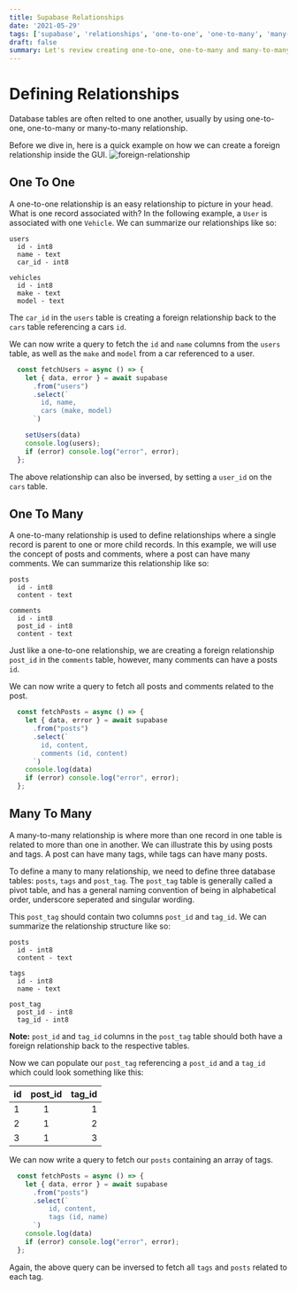 ```yaml
---
title: Supabase Relationships
date: '2021-05-29'
tags: ['supabase', 'relationships', 'one-to-one', 'one-to-many', 'many-to-many']
draft: false
summary: Let's review creating one-to-one, one-to-many and many-to-many relationships with Supabase.
---
```


# Defining Relationships
Database tables are often relted to one another, usually by using one-to-one, one-to-many or many-to-many relationship.

Before we dive in, here is a quick example on how we can create a foreign relationship inside the GUI.
![foreign-relationship](https://user-images.githubusercontent.com/39175284/120087385-94e1f680-c13b-11eb-9cc8-b0c4b4a28e5a.gif)

## One To One
A one-to-one relationship is an easy relationship to picture in your head. What is one record associated with? In the following example, a `User` is associated with one `Vehicle`. We can summarize our relationships like so:

```markup
users
  id - int8
  name - text
  car_id - int8

vehicles
  id - int8
  make - text
  model - text
```

The `car_id` in the `users` table is creating a foreign relationship back to the `cars` table referencing a cars `id`.

We can now write a query to fetch the `id` and `name` columns from the `users` table, as well as the `make` and `model` from a car referenced to a user.

```javascript
  const fetchUsers = async () => {
    let { data, error } = await supabase
      .from("users")
      .select(`
        id, name,
        cars (make, model)
      `)

    setUsers(data)
    console.log(users);
    if (error) console.log("error", error);
  };
```

The above relationship can also be inversed, by setting a `user_id` on the `cars` table.

## One To Many

A one-to-many relationship is used to define relationships where a single record is parent to one or more child records. In this example, we will use the concept of posts and comments, where a post can have many comments. We can summarize this relationship like so:

```markup
posts
  id - int8
  content - text

comments
  id - int8
  post_id - int8
  content - text
```

Just like a one-to-one relationship, we are creating a foreign relationship `post_id` in the `comments` table, however, many comments can have a posts `id`.

We can now write a query to fetch all posts and comments related to the post.

```javascript
  const fetchPosts = async () => {
    let { data, error } = await supabase
      .from("posts")
      .select(`
        id, content,
        comments (id, content)
      `)
    console.log(data)
    if (error) console.log("error", error);
  };
```

## Many To Many

A many-to-many relationship is where more than one record in one table is related to more than one in another. We can illustrate this by using posts and tags. A post can have many tags, while tags can have many posts.

To define a many to many relationship, we need to define three database tables: `posts`, `tags` and `post_tag`. The `post_tag` table is generally called a pivot table, and has a general naming convention of being in alphabetical order, underscore seperated and singular wording.

This `post_tag` should contain two columns `post_id` and `tag_id`. We can summarize the relationship structure like so:

```markup
posts
  id - int8
  content - text

tags
  id - int8
  name - text

post_tag
  post_id - int8
  tag_id - int8
```

**Note:** `post_id` and `tag_id` columns in the `post_tag` table should both have a foreign relationship back to the respective tables.

Now we can populate our `post_tag` referencing a `post_id` and a `tag_id` which could look something like this:

| id        | post_id           | tag_id  |
| ------------- |:-------------:| -----:|
| 1      | 1 | 1 |
| 2      | 1      |   2 |
| 3 | 1     |    3 |


We can now write a query to fetch our `posts` containing an array of tags.

```javascript
  const fetchPosts = async () => {
    let { data, error } = await supabase
      .from("posts")
      .select(`
          id, content,
          tags (id, name)
      `)
    console.log(data)
    if (error) console.log("error", error);
  };
```

Again, the above query can be inversed to fetch all `tags` and `posts` related to each tag.
